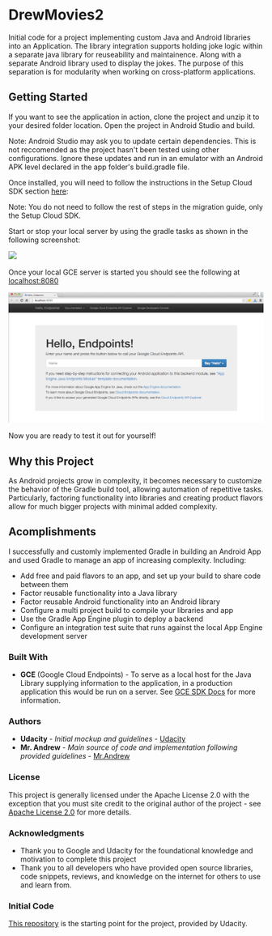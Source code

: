 # DrewMovies2

Initial code for a project implementing custom Java and Android libraries into an Application. The library integration supports holding joke logic within a separate java library for reuseability and maintainence. Along with a separate Android library used to display the jokes. The purpose of this separation is for modularity when working on cross-platform applications. 

## Getting Started

If you want to see the application in action, clone the project and unzip it to your desired folder location. Open the project in Android Studio and build. 

Note: Android Studio may ask you to update certain dependencies. This is not reccomended as the project hasn't been tested using other configurations. Ignore these updates and run in an emulator with an Android APK level declared in the app folder's build.gradle file.

Once installed, you will need to follow the instructions in the Setup Cloud SDK
section [here](https://cloud.google.com/endpoints/docs/frameworks/java/migrating-android):

Note: You do not need to follow the rest of steps in the migration guide, only
the Setup Cloud SDK.

Start or stop your local server by using the gradle tasks as shown in the following
screenshot:

<img src="/FinalProject/GCE-server-gradle-tasks.png" height="500">

Once your local GCE server is started you should see the following at 
[localhost:8080](http://localhost:8080)

<img src="https://raw.githubusercontent.com/GoogleCloudPlatform/gradle-appengine-templates/77e9910911d5412e5efede5fa681ec105a0f02ad/doc/img/devappserver-endpoints.png">

Now you are ready to test it out for yourself! 

## Why this Project

As Android projects grow in complexity, it becomes necessary to customize the
behavior of the Gradle build tool, allowing automation of repetitive tasks.
Particularly, factoring functionality into libraries and creating product
flavors allow for much bigger projects with minimal added complexity.

## Acomplishments

I successfully and customly implemented Gradle in building an Android App and used
Gradle to manage an app of increasing complexity. Including:

* Add free and paid flavors to an app, and set up your build to share code between them
* Factor reusable functionality into a Java library
* Factor reusable Android functionality into an Android library
* Configure a multi project build to compile your libraries and app
* Use the Gradle App Engine plugin to deploy a backend
* Configure an integration test suite that runs against the local App Engine development server

### Built With

* __GCE__ (Google Cloud Endpoints) - To serve as a local host for the Java Library supplying information to the application, in a production application this would be run on a server. See [GCE SDK Docs](https://cloud.google.com/sdk/docs/) for more information.

### Authors

* __Udacity__ - _Initial mockup and guidelines_ - [Udacity](https://udacity.com)
* __Mr. Andrew__ - _Main source of code and implementation following provided guidelines_ - [Mr.Andrew](http://github.com/Mrandrew7of9)

### License

This project is generally licensed under the Apache License 2.0 with the exception that you must site credit to the original author of the project - see [Apache License 2.0](https://www.apache.org/licenses/LICENSE-2.0) for more details.

### Acknowledgments

* Thank you to Google and Udacity for the foundational knowledge and motivation to complete this project
* Thank you to all developers who have provided open source libraries, code snippets, reviews, and knowledge on the internet for others to use and learn from.

### Initial Code

[This repository](https://github.com/udacity/ud867/tree/master/FinalProject) is the starting point for the project, provided by Udacity.

